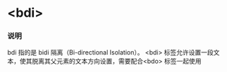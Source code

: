 # &lt;bdi&gt;

### 说明
bdi 指的是 bidi 隔离（Bi-directional Isolation）。
&lt;bdi&gt; 标签允许设置一段文本，使其脱离其父元素的文本方向设置，需要配合&lt;bdo&gt; 标签一起使用

